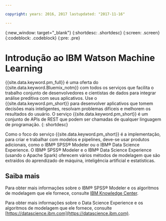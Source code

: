 ```yaml
---

copyright: years: 2016, 2017 lastupdated: "2017-11-16"

---
```


{:new_window: target="_blank"}
{:shortdesc: .shortdesc}
{:screen: .screen}
{:codeblock: .codeblock}
{:pre: .pre}

# Introdução ao IBM Watson Machine Learning

{{site.data.keyword.pm_full}} é uma oferta do
{{site.data.keyword.Bluemix_notm}} com todos os serviços que facilita o
trabalho conjunto de desenvolvedores e cientistas de dados para integrar análise
preditiva com seus aplicativos. Use o {{site.data.keyword.pm_short}} para
desenvolver aplicativos que tomem decisões mais inteligentes, resolvam problemas difíceis
e melhorem os resultados do usuário. O serviço {{site.data.keyword.pm_short}} é
um conjunto de APIs de REST que podem ser chamadas de qualquer linguagem de programação.
{: shortdesc}

Como o foco do serviço {{site.data.keyword.pm_short}} é a implementação, para
criar e trabalhar com modelos e pipelines, deve-se usar produtos adicionais, como o IBM®
SPSS® Modeler ou o IBM® Data Science Experience. O IBM® SPSS® Modeler e o IBM® Data
Science Experience (usando o Apache Spark) oferecem vários métodos de modelagem que são
extraídos do aprendizado de máquina, inteligência artificial e estatísticas.

## Saiba mais

Para obter mais informações sobre o IBM® SPSS® Modeler e os algoritmos de
modelagem que ele fornece, consulte
[IBM
Knowledge Center](https://www.ibm.com/support/knowledgecenter/v1/content/SS3RA7_18.1.1/modeler_mainhelp_client_ddita/modeler_mainhelp_client_ddita-gentopic1.html).

Para obter mais informações sobre o Data Science Experience e os algoritmos de
modelagem que ele fornece, consulte
[https://datascience.ibm.com](https://datascience.ibm.com).
